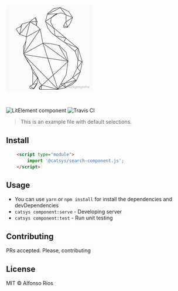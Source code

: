 ![search-component screenshot](search-component.png)
# <search-component>

![LitElement component](https://img.shields.io/badge/litElement-component-blue.svg)
![Travis CI](https://travis-ci.org/github_username/search-component.svg?branch=master)

> This is an example file with default selections.

## Install

```html
    <script type="module">
        import '@catsys/search-component.js';
    </script>
```

## Usage

- You can use `yarn` or `npm install` for install the dependencies and devDependencies
- `catsys component:serve` - Developing server
- `catsys component:test` - Run unit testing

## Contributing

PRs accepted. Please, contributing

## License

MIT © Alfonso Ríos
